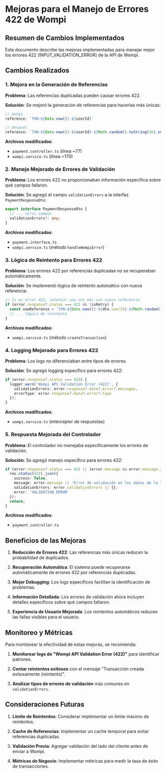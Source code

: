 # Mejoras para el Manejo de Errores 422 de Wompi

## Resumen de Cambios Implementados

Este documento describe las mejoras implementadas para manejar mejor los errores 422 (INPUT_VALIDATION_ERROR) de la API de Wompi.

## Cambios Realizados

### 1. Mejora en la Generación de Referencias

**Problema**: Las referencias duplicadas pueden causar errores 422.

**Solución**: Se mejoró la generación de referencias para hacerlas más únicas:

```typescript
// Antes
reference: `TXN-${Date.now()}-${userId}`

// Después
reference: `TXN-${Date.now()}-${userId}-${Math.random().toString(36).substr(2, 9)}`
```

**Archivos modificados**:
- `payment.controller.ts` (línea ~77)
- `wompi.service.ts` (línea ~170)

### 2. Manejo Mejorado de Errores de Validación

**Problema**: Los errores 422 no proporcionaban información específica sobre qué campos fallaron.

**Solución**: Se agregó el campo `validationErrors` a la interfaz `PaymentResponseDto`:

```typescript
export interface PaymentResponseDto {
  // ... otros campos
  validationErrors?: any;
}
```

**Archivos modificados**:
- `payment.interface.ts`
- `wompi.service.ts` (método `handleWompiError`)

### 3. Lógica de Reintento para Errores 422

**Problema**: Los errores 422 por referencias duplicadas no se recuperaban automáticamente.

**Solución**: Se implementó lógica de reintento automático con nueva referencia:

```typescript
// Si es error 422, intentar una vez más con nueva referencia
if (error.response?.status === 422 && !isRetry) {
  const newReference = `TXN-${Date.now()}-${dto.userId}-${Math.random().toString(36).substr(2, 9)}`;
  // ... lógica de reintento
}
```

**Archivos modificados**:
- `wompi.service.ts` (método `createTransaction`)

### 4. Logging Mejorado para Errores 422

**Problema**: Los logs no diferenciaban entre tipos de errores.

**Solución**: Se agregó logging específico para errores 422:

```typescript
if (error.response?.status === 422) {
  logger.warn('Wompi API Validation Error (422)', {
    validationErrors: error.response?.data?.error?.messages,
    errorType: error.response?.data?.error?.type
  });
}
```

**Archivos modificados**:
- `wompi.service.ts` (interceptor de respuestas)

### 5. Respuesta Mejorada del Controlador

**Problema**: El controlador no manejaba específicamente los errores de validación.

**Solución**: Se agregó manejo específico para errores 422:

```typescript
if (error.response?.status === 422 || (error.message && error.message.includes('validación'))) {
  res.status(422).json({
    success: false,
    message: error.message || 'Error de validación en los datos de la transacción',
    validationErrors: error.validationErrors || {},
    error: 'VALIDATION_ERROR'
  });
  return;
}
```

**Archivos modificados**:
- `payment.controller.ts`

## Beneficios de las Mejoras

1. **Reducción de Errores 422**: Las referencias más únicas reducen la probabilidad de duplicados.

2. **Recuperación Automática**: El sistema puede recuperarse automáticamente de errores 422 por referencias duplicadas.

3. **Mejor Debugging**: Los logs específicos facilitan la identificación de problemas.

4. **Información Detallada**: Los errores de validación ahora incluyen detalles específicos sobre qué campos fallaron.

5. **Experiencia de Usuario Mejorada**: Los reintentos automáticos reducen las fallas visibles para el usuario.

## Monitoreo y Métricas

Para monitorear la efectividad de estas mejoras, se recomienda:

1. **Monitorear logs de "Wompi API Validation Error (422)"** para identificar patrones.

2. **Contar reintentos exitosos** con el mensaje "Transacción creada exitosamente (reintento)".

3. **Analizar tipos de errores de validación** más comunes en `validationErrors`.

## Consideraciones Futuras

1. **Límite de Reintentos**: Considerar implementar un límite máximo de reintentos.

2. **Cache de Referencias**: Implementar un cache temporal para evitar referencias duplicadas.

3. **Validación Previa**: Agregar validación del lado del cliente antes de enviar a Wompi.

4. **Métricas de Negocio**: Implementar métricas para medir la tasa de éxito de transacciones.